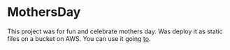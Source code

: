 # MothersDay

This project was for fun and celebrate mothers day.
Was deploy it as static files on a bucket on AWS.
You can use it going [to](http://cmejiamothersday.s3-website.us-east-2.amazonaws.com/).


